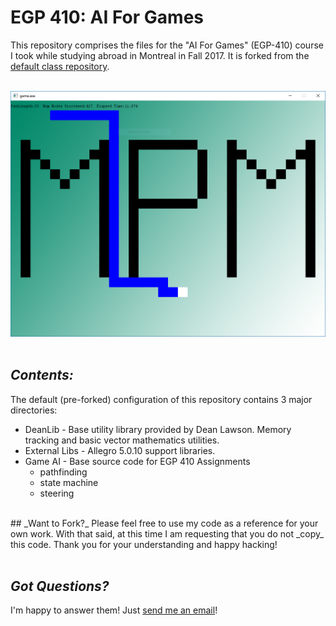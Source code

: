 # __EGP 410: AI For Games__  
This repository comprises the files for the "AI For Games" (EGP-410) course I took while studying abroad in Montreal in Fall 2017. It is forked from the [default class repository](https://github.com/zap-twiz/EGP-410).    
</br>
<div align="center">
    <img alt="Screenshot of a various coursework. (Coming Soon)" src="https://github.com/michaelpmiddleton/ai-for-games-coursework/blob/master/screenshot.png" />
</div>
</br>

## _Contents:_  
The default (pre-forked) configuration of this repository contains 3 major directories:  
 * DeanLib - Base utility library provided by Dean Lawson. Memory tracking and basic vector mathematics utilities.
 * External Libs - Allegro 5.0.10 support libraries.
 * Game AI - Base source code for EGP 410 Assignments
   * pathfinding
   * state machine
   * steering  

</br>  
## _Want to Fork?_    
Please feel free to use my code as a reference for your own work. With that said, at this time I am requesting that you do not _copy_ this code. Thank you for your understanding and happy hacking!
</br></br>

## _Got Questions?_ 
I'm happy to answer them! Just [send me an email](mailto:mp.middleton@outlook.com)!